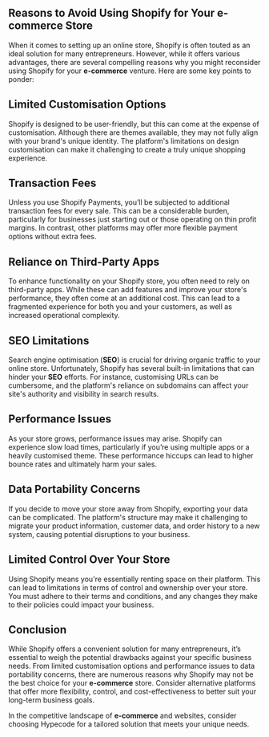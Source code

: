 ## Reasons to Avoid Using Shopify for Your e-commerce Store

When it comes to setting up an online store, Shopify is often touted as an ideal solution for many entrepreneurs. However, while it offers various advantages, there are several compelling reasons why you might reconsider using Shopify for your <strong>e-commerce</strong> venture. Here are some key points to ponder:

## Limited Customisation Options

Shopify is designed to be user-friendly, but this can come at the expense of customisation. Although there are themes available, they may not fully align with your brand's unique identity. The platform's limitations on design customisation can make it challenging to create a truly unique shopping experience.

## Transaction Fees

Unless you use Shopify Payments, you’ll be subjected to additional transaction fees for every sale. This can be a considerable burden, particularly for businesses just starting out or those operating on thin profit margins. In contrast, other platforms may offer more flexible payment options without extra fees.

## Reliance on Third-Party Apps

To enhance functionality on your Shopify store, you often need to rely on third-party apps. While these can add features and improve your store's performance, they often come at an additional cost. This can lead to a fragmented experience for both you and your customers, as well as increased operational complexity.

## SEO Limitations

Search engine optimisation (<strong>SEO</strong>) is crucial for driving organic traffic to your online store. Unfortunately, Shopify has several built-in limitations that can hinder your <strong>SEO</strong> efforts. For instance, customising URLs can be cumbersome, and the platform's reliance on subdomains can affect your site's authority and visibility in search results.

## Performance Issues

As your store grows, performance issues may arise. Shopify can experience slow load times, particularly if you’re using multiple apps or a heavily customised theme. These performance hiccups can lead to higher bounce rates and ultimately harm your sales.

## Data Portability Concerns

If you decide to move your store away from Shopify, exporting your data can be complicated. The platform's structure may make it challenging to migrate your product information, customer data, and order history to a new system, causing potential disruptions to your business.

## Limited Control Over Your Store

Using Shopify means you're essentially renting space on their platform. This can lead to limitations in terms of control and ownership over your store. You must adhere to their terms and conditions, and any changes they make to their policies could impact your business.

## Conclusion

While Shopify offers a convenient solution for many entrepreneurs, it’s essential to weigh the potential drawbacks against your specific business needs. From limited customisation options and performance issues to data portability concerns, there are numerous reasons why Shopify may not be the best choice for your <strong>e-commerce</strong> store. Consider alternative platforms that offer more flexibility, control, and cost-effectiveness to better suit your long-term business goals. 

In the competitive landscape of <strong>e-commerce</strong> and websites, consider choosing Hypecode for a tailored solution that meets your unique needs.
